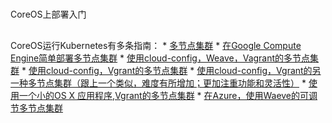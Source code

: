 
# 

CoreOS上部署入门

## 

CoreOS运行Kubernetes有多条指南：
* 
[多节点集群](http://kubernetes.io/v1.0/docs/getting-started-guides/coreos/coreos_multinode_cluster.html)
* 
[在Google Compute Engine简单部署多节点集群](https://github.com/rimusz/coreos-multi-node-k8s-gce/blob/master/README.md)
* 
[使用cloud-config，Weave，Vagrant的多节点集群](https://github.com/errordeveloper/weave-demos/blob/master/poseidon/README.md)
* 
[使用cloud-config，Vgrant的多节点集群](https://github.com/pires/kubernetes-vagrant-coreos-cluster/blob/master/README.md)
* 
[使用cloud-config，Vgrant的另一种多节点集群（跟上一个类似，难度有所增加；更加注重功能和灵活性）](https://github.com/AntonioMeireles/kubernetes-vagrant-coreos-cluster/blob/master/README.md)
* 
[使用一个小的OS X 应用程序,Vgrant的多节点集群](https://github.com/rimusz/coreos-osx-gui-kubernetes-cluster/blob/master/README.md)
* 
[在Azure，使用Waeve的可调节多节点集群](http://kubernetes.io/v1.0/docs/getting-started-guides/coreos/azure/README.html)


